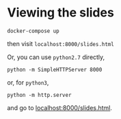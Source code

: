 # Viewing the slides

```
docker-compose up
```

then visit `localhost:8000/slides.html`

Or, you can use `python2.7` directly,

```
python -m SimpleHTTPServer 8000
```

or, for `python3`,

```
python -m http.server
```

and go to [localhost:8000/slides.html](http://localhost:8000/slides.html).
